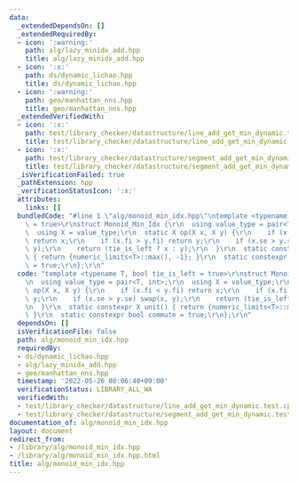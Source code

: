 ```yaml
---
data:
  _extendedDependsOn: []
  _extendedRequiredBy:
  - icon: ':warning:'
    path: alg/lazy_minidx_add.hpp
    title: alg/lazy_minidx_add.hpp
  - icon: ':x:'
    path: ds/dynamic_lichao.hpp
    title: ds/dynamic_lichao.hpp
  - icon: ':warning:'
    path: geo/manhattan_nns.hpp
    title: geo/manhattan_nns.hpp
  _extendedVerifiedWith:
  - icon: ':x:'
    path: test/library_checker/datastructure/line_add_get_min_dynamic.test.cpp
    title: test/library_checker/datastructure/line_add_get_min_dynamic.test.cpp
  - icon: ':x:'
    path: test/library_checker/datastructure/segment_add_get_min_dynamic.test.cpp
    title: test/library_checker/datastructure/segment_add_get_min_dynamic.test.cpp
  _isVerificationFailed: true
  _pathExtension: hpp
  _verificationStatusIcon: ':x:'
  attributes:
    links: []
  bundledCode: "#line 1 \"alg/monoid_min_idx.hpp\"\ntemplate <typename T, bool tie_is_left\
    \ = true>\r\nstruct Monoid_Min_Idx {\r\n  using value_type = pair<T, int>;\r\n\
    \  using X = value_type;\r\n  static X op(X x, X y) {\r\n    if (x.fi < y.fi)\
    \ return x;\r\n    if (x.fi > y.fi) return y;\r\n    if (x.se > y.se) swap(x,\
    \ y);\r\n    return (tie_is_left ? x : y);\r\n  }\r\n  static constexpr X unit()\
    \ { return {numeric_limits<T>::max(), -1}; }\r\n  static constexpr bool commute\
    \ = true;\r\n};\r\n"
  code: "template <typename T, bool tie_is_left = true>\r\nstruct Monoid_Min_Idx {\r\
    \n  using value_type = pair<T, int>;\r\n  using X = value_type;\r\n  static X\
    \ op(X x, X y) {\r\n    if (x.fi < y.fi) return x;\r\n    if (x.fi > y.fi) return\
    \ y;\r\n    if (x.se > y.se) swap(x, y);\r\n    return (tie_is_left ? x : y);\r\
    \n  }\r\n  static constexpr X unit() { return {numeric_limits<T>::max(), -1};\
    \ }\r\n  static constexpr bool commute = true;\r\n};\r\n"
  dependsOn: []
  isVerificationFile: false
  path: alg/monoid_min_idx.hpp
  requiredBy:
  - ds/dynamic_lichao.hpp
  - alg/lazy_minidx_add.hpp
  - geo/manhattan_nns.hpp
  timestamp: '2022-05-26 00:06:40+09:00'
  verificationStatus: LIBRARY_ALL_WA
  verifiedWith:
  - test/library_checker/datastructure/line_add_get_min_dynamic.test.cpp
  - test/library_checker/datastructure/segment_add_get_min_dynamic.test.cpp
documentation_of: alg/monoid_min_idx.hpp
layout: document
redirect_from:
- /library/alg/monoid_min_idx.hpp
- /library/alg/monoid_min_idx.hpp.html
title: alg/monoid_min_idx.hpp
---
```

